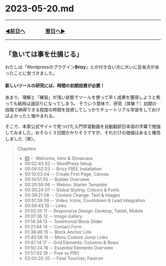 # 2023-05-20.md
---
### [◀️前日へ](https://github.com/yuasys/chatty-journal/blob/main/2023/05/2023-05-19.md)&emsp;&emsp;&emsp;&emsp;[翌日へ▶️](https://github.com/yuasys/chatty-journal/blob/main/2023/05/2023-05-21.md)
---

## 「急いては事を仕損じる」
わたしは「Wordpressのプラグイン<b>Brizy</b>」との付き合い方に大いに反省点があったことに気づきました。

#### 新しいツールの研究には、時間の初期投資が必要！

あまり、理解と「練習」が浅い状態でツールを使って早く成果を獲得しようと焦っても結局は遠回りになってしまう。
そういう意味で、研究（体験？）初期の段階で納得できる程度の時間を投資してしっかりチュートリアル学習をしておけばよかったと悔やまれる。

そこで、本家公式サイトで見つけた入門学習動画を自動翻訳日本語の字幕で勉強してみました。おそらく３日間かかりそうですが、それだけの価値はあると確信しました（笑）。

> Chapters
> - [01](https://www.youtube.com/watch?v=DJZ-thLLv1A&list=PLSWJ3G5dn_5jtFakS3iiRYcjBm7I_cVoN&index=1&t=0s) -- Welcome, Intro & Showcase
> - 00:02:43    02 -- WordPress Setup
> - 00:06:52    03 -- Brizy FREE Installation
> - 00:10:03    04 -- Create First Page, Canvas
> - 00:14:51    05 -- Builder Overview
> - 00:20:59    06 -- Webno: Starter Template
> - 00:30:24    07 -- Global Styling: Colours & Fonts
> - 00:39:21    08 -- Content Change: Text & Images
> - 00:51:39    09 -- Video, Icons, Countdown & Lead Integration
> - 00:59:43    10 -- Links
> - 01:02:35    11 -- Responsive Design: Desktop, Tablet, Mobile
> - 01:07:36    12 -- Image Gallery
> - 01:14:34    13 -- Testimonial Block Slider
> - 01:21:44    14 -- Contact Form
> - 01:38:49    15 -- Block Anchor Link
> - 01:40:58    16 -- Menu Custom Jump Links
> - 01:47:14    17 -- Grid Elements: Columns & Rows
> - 01:50:24    18 -- Essential Elements Overview
> - 01:57:02    19 -- Free vs PRO
> - 02:00:20    20 -- Final Touches; Favicon


